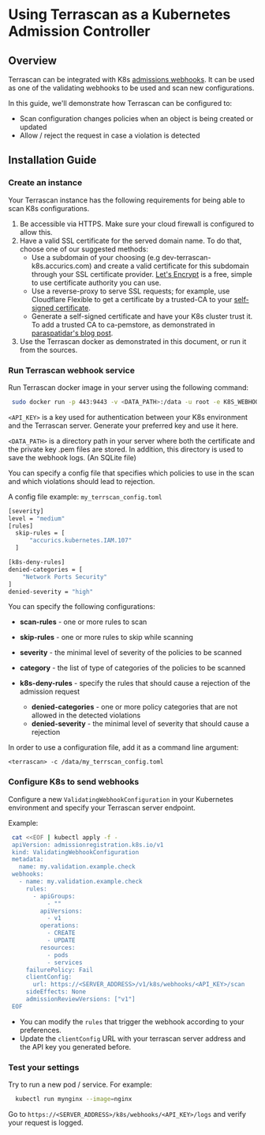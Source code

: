# Using Terrascan as a Kubernetes Admission Controller

## Overview
Terrascan can be integrated with K8s [admissions webhooks](https://kubernetes.io/docs/reference/access-authn-authz/extensible-admission-controllers/).
It can be used as one of the validating webhooks to be used and scan new configurations.

In this guide, we'll demonstrate how Terrascan can be configured to:
* Scan configuration changes policies when an object is being created or updated
* Allow / reject the request in case a violation is detected


## Installation Guide

### Create an instance
Your Terrascan instance has the following requirements for being able to scan K8s configurations.

1. Be accessible via HTTPS. Make sure your cloud firewall is configured to allow this.
2. Have a valid SSL certificate for the served domain name. To do that, choose one of our suggested methods:
    - Use a subdomain of your choosing (e.g dev-terrascan-k8s.accurics.com) and create a valid certificate for this subdomain through your SSL certificate provider. [Let's Encrypt](https://letsencrypt.org/) is a free, simple to use certificate authority you can use.
    - Use a reverse-proxy to serve SSL requests; for example, use Cloudflare Flexible to get a certificate by a trusted-CA to your [self-signed certificate](https://www.digitalocean.com/community/tutorials/openssl-essentials-working-with-ssl-certificates-private-keys-and-csrs).
    - Generate a self-signed certificate and have your K8s cluster trust it. To add a trusted CA to ca-pemstore, as demonstrated in [paraspatidar's blog post](https://medium.com/@paraspatidar/add-ssl-tls-certificate-or-pem-file-to-kubernetes-pod-s-trusted-root-ca-store-7bed5cd683d).
3. Use the Terrascan docker as demonstrated in this document, or run it from the sources.

### Run Terrascan webhook service
Run Terrascan docker image in your server using the following command:
 ```bash
  sudo docker run -p 443:9443 -v <DATA_PATH>:/data -u root -e K8S_WEBHOOK_API_KEY=<API_KEY>> accurics/terrascan server --cert-path /data/cert.pem --key-path /data/key.pem
 ```
`<API_KEY>` is a key used for authentication between your K8s environment and  the Terrascan server. Generate your preferred key and use it here.

`<DATA_PATH>` is a directory path in your server where both the certificate and the private key .pem files are stored.
In addition, this directory is used to save the webhook logs. (An SQLite file)

You can specify a config file that specifies which policies to use in the scan and which violations should lead to rejection.

A config file example: ```my_terrscan_config.toml```
  ```bash
[severity]
level = "medium"
[rules]
    skip-rules = [
        "accurics.kubernetes.IAM.107"
    ]

[k8s-deny-rules]
  denied-categories = [
      "Network Ports Security"
  ]
  denied-severity = "high"
  ```

You can specify the following configurations:
*  **scan-rules** - one or more rules to scan
*  **skip-rules** - one or more rules to skip while scanning
*  **severity** - the minimal level of severity of the policies to be scanned
*  **category** - the list of type of categories of the policies to be scanned


* **k8s-deny-rules** - specify the rules that should cause a rejection of the admission request
  *  **denied-categories** - one or more policy categories that are not allowed in the detected violations
  *  **denied-severity** - the minimal level of severity that should cause a rejection

In order to use a configuration file, add it as a command line argument:

```<terrascan> -c /data/my_terrscan_config.toml```


### Configure K8s to send webhooks
Configure a new ```ValidatingWebhookConfiguration``` in your Kubernetes environment and specify your Terrascan server endpoint.

Example:
   ```bash
    cat <<EOF | kubectl apply -f -
    apiVersion: admissionregistration.k8s.io/v1
    kind: ValidatingWebhookConfiguration
    metadata:
      name: my.validation.example.check
    webhooks:
      - name: my.validation.example.check
        rules:
          - apiGroups:
              - ""
            apiVersions:
              - v1
            operations:
              - CREATE
              - UPDATE
            resources:
              - pods
              - services
        failurePolicy: Fail
        clientConfig:
          url: https://<SERVER_ADDRESS>/v1/k8s/webhooks/<API_KEY>/scan
        sideEffects: None
        admissionReviewVersions: ["v1"]
    EOF
  ```

* You can modify the `rules` that trigger the webhook according to your preferences.
* Update the ```clientConfig``` URL with your terrascan server address and the API key you generated before.


### Test your settings
Try to run a new pod / service. For example:
``` Bash
  kubectl run mynginx --image=nginx
```

Go to ```https://<SERVER_ADDRESS>/k8s/webhooks/<API_KEY>/logs``` and verify your request is logged.
